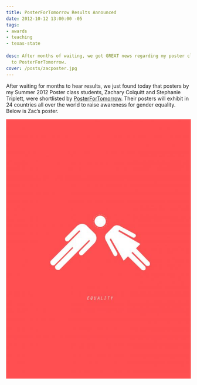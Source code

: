 ```yaml
---
title: PosterForTomorrow Results Announced
date: 2012-10-12 13:00:00 -05
tags:
- awards
- teaching
- texas-state

desc: After months of waiting, we got GREAT news regarding my poster class' submissions
  to PosterForTomorrow.
cover: /posts/zacposter.jpg
---
```


After waiting for months to hear results, we just found today that posters by my Summer 2012 Poster class students, Zachary Colquitt and Stephanie Triplett, were shortlisted by <a href="https://www.posterfortomorrow.org/en/gallery/competitions/gender-equality-now" >PosterForTomorrow</a>. Their posters will exhibit in 24 countries all over the world to raise awareness for gender equality. Below is Zac’s poster.


<img src="/static/img/posts/zacposter.jpg" alt="Student’s Poster that was shortlisted for the competition">
